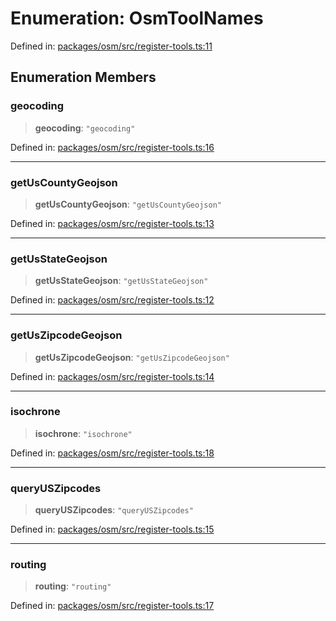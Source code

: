 # Enumeration: OsmToolNames

Defined in: [packages/osm/src/register-tools.ts:11](https://github.com/GeoDaCenter/openassistant/blob/2c7e2a603db0fcbd6603996e5ea15006191c5f7f/packages/osm/src/register-tools.ts#L11)

## Enumeration Members

### geocoding

> **geocoding**: `"geocoding"`

Defined in: [packages/osm/src/register-tools.ts:16](https://github.com/GeoDaCenter/openassistant/blob/2c7e2a603db0fcbd6603996e5ea15006191c5f7f/packages/osm/src/register-tools.ts#L16)

***

### getUsCountyGeojson

> **getUsCountyGeojson**: `"getUsCountyGeojson"`

Defined in: [packages/osm/src/register-tools.ts:13](https://github.com/GeoDaCenter/openassistant/blob/2c7e2a603db0fcbd6603996e5ea15006191c5f7f/packages/osm/src/register-tools.ts#L13)

***

### getUsStateGeojson

> **getUsStateGeojson**: `"getUsStateGeojson"`

Defined in: [packages/osm/src/register-tools.ts:12](https://github.com/GeoDaCenter/openassistant/blob/2c7e2a603db0fcbd6603996e5ea15006191c5f7f/packages/osm/src/register-tools.ts#L12)

***

### getUsZipcodeGeojson

> **getUsZipcodeGeojson**: `"getUsZipcodeGeojson"`

Defined in: [packages/osm/src/register-tools.ts:14](https://github.com/GeoDaCenter/openassistant/blob/2c7e2a603db0fcbd6603996e5ea15006191c5f7f/packages/osm/src/register-tools.ts#L14)

***

### isochrone

> **isochrone**: `"isochrone"`

Defined in: [packages/osm/src/register-tools.ts:18](https://github.com/GeoDaCenter/openassistant/blob/2c7e2a603db0fcbd6603996e5ea15006191c5f7f/packages/osm/src/register-tools.ts#L18)

***

### queryUSZipcodes

> **queryUSZipcodes**: `"queryUSZipcodes"`

Defined in: [packages/osm/src/register-tools.ts:15](https://github.com/GeoDaCenter/openassistant/blob/2c7e2a603db0fcbd6603996e5ea15006191c5f7f/packages/osm/src/register-tools.ts#L15)

***

### routing

> **routing**: `"routing"`

Defined in: [packages/osm/src/register-tools.ts:17](https://github.com/GeoDaCenter/openassistant/blob/2c7e2a603db0fcbd6603996e5ea15006191c5f7f/packages/osm/src/register-tools.ts#L17)
